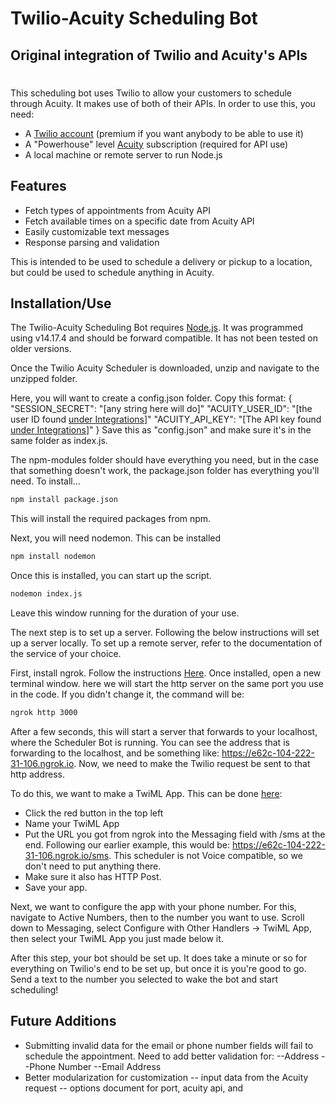 # Twilio-Acuity Scheduling Bot
## Original integration of Twilio and Acuity's APIs
#
#


This scheduling bot uses Twilio to allow your customers to schedule through Acuity. It makes use of both of their APIs. In order to use this, you need:
- A [Twilio account](https://twilio.com) (premium if you want anybody to be able to use it)
- A "Powerhouse" level [Acuity](https://acuityscheduling.com/) subscription (required for API use)
- A local machine or remote server to run Node.js

## Features

- Fetch types of appointments from Acuity API
- Fetch available times on a specific date from Acuity API
- Easily customizable text messages
- Response parsing and validation

This is intended to be used to schedule a delivery or pickup to a location, but could be used to schedule anything in Acuity.

## Installation/Use

The Twilio-Acuity Scheduling Bot requires [Node.js](https://nodejs.org/). It was programmed using v14.17.4 and should be forward compatible. It has not been tested on older versions.

Once the Twilio Acuity Scheduler is downloaded, unzip and navigate to the unzipped folder.

Here, you will want to create a config.json folder. Copy this format:
{
    "SESSION_SECRET": "[any string here will do]"
    "ACUITY_USER_ID": "[the user ID found [under Integrations](https://secure.acuityscheduling.com/app.php?action=settings&key=api)]"
    "ACUITY_API_KEY": "[The API key found [under Integrations](https://secure.acuityscheduling.com/app.php?action=settings&key=api)]"
}
Save this as "config.json" and make sure it's in the same folder as index.js.

The npm-modules folder should have everything you need, but in the case that something doesn't work, the package.json folder has everything you'll need. To install...

```sh
npm install package.json
```
This will install the required packages from npm.

Next, you will need nodemon. This can be installed
```sh
npm install nodemon
```
Once this is installed, you can start up the script.

```sh
nodemon index.js
```
Leave this window running for the duration of your use.

The next step is to set up a server. Following the below instructions will set up a server locally. To set up a remote server, refer to the documentation of the service of your choice.

First, install ngrok. Follow the instructions [Here](https://ngrok.com/download). Once installed, open a new terminal window. here we will start the http server on the same port you use in the code. If you didn't change it, the command will be:
```sh
ngrok http 3000
```
After a few seconds, this will start a server that forwards to your localhost, where the Scheduler Bot is running. You can see the address that is forwarding to the localhost, and be something like: https://e62c-104-222-31-106.ngrok.io. Now, we need to make the Twilio request be sent to that http address.

To do this, we want to make a TwiML App. This can be done [here](https://console.twilio.com/us1/develop/phone-numbers/manage/twiml-apps?frameUrl=%2Fconsole%2Fphone-numbers%2Fruntime%2Ftwiml-apps%3Fx-target-region%3Dus1):
- Click the red button in the top left
- Name your TwiML App
- Put the URL you got from ngrok into the Messaging field with /sms at the end. Following our earlier example, this would be: https://e62c-104-222-31-106.ngrok.io/sms. This scheduler is not Voice compatible, so we don't need to put anything there. 
- Make sure it also has HTTP Post.
- Save your app.

Next, we want to configure the app with your phone number. For this, navigate to Active Numbers, then to the number you want to use. Scroll down to Messaging, select Configure with Other Handlers -> TwiML App, then select your TwiML App you just made below it.

After this step, your bot should be set up. It does take a minute or so for everything on Twilio's end to be set up, but once it is you're good to go. Send a text to the number you selected to wake the bot and start scheduling!


## Future Additions
- Submitting invalid data for the email or phone number fields will fail to schedule the appointment. Need to add better validation for:
--Address
--Phone Number
--Email Address
- Better modularization for customization
-- input data from the Acuity request
-- options document for port, acuity api, and 


[//]: # (These are reference links used in the body of this note and get stripped out when the markdown processor does its job. There is no need to format nicely because it shouldn't be seen. Thanks SO - http://stackoverflow.com/questions/4823468/store-comments-in-markdown-syntax)
